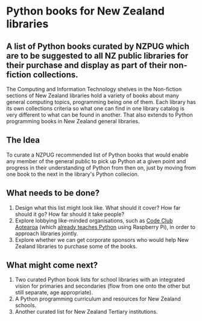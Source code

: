 # Python books for New Zealand libraries
## A list of Python books curated by NZPUG which are to be suggested to all NZ public libraries for their purchase and display as part of their non-fiction collections.

The Computing and Information Technology shelves in the Non-fiction sections of New Zealand libraries hold a variety of books about many general computing topics, programming being one of them. Each library has its own collections criteria so what one can find in one library catalog is very different to what can be found in another. That also extends to Python programming books in New Zealand general libraries.

## The Idea

To curate a NZPUG recommended list of Python books that would enable any member of the general public to pick up Python at a given point and progress in their understanding of Python from then on, just by moving from one book to the next in the library's Python collecion.

## What needs to be done?

1. Design what this list might look like. What should it cover? How far should it go? How far should it take people?
2. Explore lobbying like-minded organisations, such as [Code Club Aotearoa](https://codeclub.nz/page/about) (which [already teaches Python](https://codeclub.nz/page/code-club-projects) using Raspberry Pi), in order to approach libraries jointly.
3. Explore whether we can get corporate sponsors who would help New Zealand libraries to purchase some of the books.

## What might come next?

1. Two curated Python book lists for school libraries with an integrated vision for primaries and secondaries (flow from one onto the other but still separate, age appropriate).
2. A Python programming curriculum and resources for New Zealand schools.
2. Another curated list for New Zealand Tertiary institutions.
